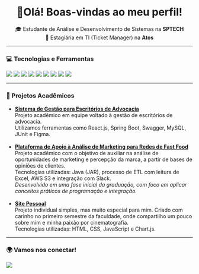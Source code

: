 <h1 align="center">🚀Olá! Boas-vindas ao meu perfil!</h1>

<p align="center">
🎓 Estudante de Análise e Desenvolvimento de Sistemas na <strong>SPTECH</strong> <br/>
💼 Estagiária em TI (Ticket Manager) na <strong>Atos</strong> <br/>
</p>

---

### 💻 Tecnologias e Ferramentas

<p align="left">
  <img src="https://img.shields.io/badge/Java-ED8B00?style=for-the-badge&logo=java&logoColor=white"/>
  <img src="https://img.shields.io/badge/Spring%20Boot-6DB33F?style=for-the-badge&logo=springboot&logoColor=white"/>
  <img src="https://img.shields.io/badge/React-20232A?style=for-the-badge&logo=react&logoColor=61DAFB"/>
  <img src="https://img.shields.io/badge/Tailwind_CSS-38B2AC?style=for-the-badge&logo=tailwindcss&logoColor=white"/>
  <img src="https://img.shields.io/badge/MySQL-00758F?style=for-the-badge&logo=mysql&logoColor=white"/>
  <img src="https://img.shields.io/badge/Swagger-85EA2D?style=for-the-badge&logo=swagger&logoColor=black"/>
  <img src="https://img.shields.io/badge/JUnit-25A162?style=for-the-badge&logo=junit5&logoColor=white"/>
  <img src="https://img.shields.io/badge/Git-F05032?style=for-the-badge&logo=git&logoColor=white"/>
  <img src="https://img.shields.io/badge/Figma-F24E1E?style=for-the-badge&logo=figma&logoColor=white"/>
</p>

---

<h3>📌 Projetos Acadêmicos</h3>

<ul>

  <li>
    <strong>
      <a href="https://github.com/SoftWave-SPTech" target="_blank">
        Sistema de Gestão para Escritórios de Advocacia
      </a>
    </strong><br/>
    Projeto acadêmico em equipe voltado à gestão de escritórios de advocacia.<br/>
    Utilizamos ferramentas como React.js, Spring Boot, Swagger, MySQL, JUnit e Figma. <br/>
  </li>
  <br/>

  <li>
    <strong>
      <a href="https://github.com/Smart-ThinkG1" target="_blank">
        Plataforma de Apoio à Análise de Marketing para Redes de Fast Food
      </a>
    </strong><br/>
    Projeto acadêmico com o objetivo de auxiliar na análise de oportunidades de marketing e percepção da marca, a partir de bases de opiniões de clientes. <br/>
    Tecnologias utilizadas: Java (JAR), processo de ETL com leitura de Excel, AWS S3 e integração com Slack. <br/>
    <em>Desenvolvido em uma fase inicial da graduação, com foco em aplicar conceitos práticos de programação e integração.</em>
  </li>
  <br/>

  <li>
    <strong>
      <a href="https://github.com/anacampaner/LifeinScenes" target="_blank">
        Site Pessoal
      </a>
    </strong><br/>
    Projeto individual simples, mas muito especial para mim. Criado com carinho no primeiro semestre da faculdade, onde compartilho um pouco sobre mim e minha paixão por cinematografia. <br/>
    Tecnologias utilizadas: HTML, CSS, JavaScript e Chart.js.
  </li>

</ul>

---

### 🌍 Vamos nos conectar!

<p>
  <a href="https://www.linkedin.com/in/anacampaner" target="_blank">
    <img src="https://img.shields.io/badge/LinkedIn-0077B5?style=for-the-badge&logo=linkedin&logoColor=white"/>
  </a>
</p>
